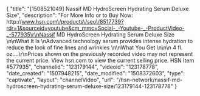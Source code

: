 {
    "title": "[1508521049] Nassif MD HydroScreen Hydrating Serum  Deluxe Size",
    "description": "For More Info or to Buy Now: http:\/\/www.hsn.com\/products\/seo\/8517739?rdr=1&sourceid=youtube&cm_mmc=Social-_-Youtube-_-ProductVideo-_-577935\r\nNassif MD HydroScreen Hydrating Serum  Deluxe Size  \n\nWhat It Is \nAdvanced technology serum provides intense hydration to reduce the look of fine lines and wrinkles \n\nWhat You Get \n\n\n    4 fl. oz....\r\nPrices shown on the previously recorded video may not represent the current price.  View hsn.com to view the current selling price. HSN Item #577935",
    "channelid": "123179144",
    "videoid": "123178778",
    "date_created": "1507948215",
    "date_modified": "1508372603",
    "type": "captivate",
    "layout": "channelVideo",
    "url": "\/hsn-network\/nassif-md-hydroscreen-hydrating-serum-deluxe-size\/123179144-123178778"
}
